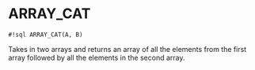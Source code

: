 # ARRAY_CAT

`#!sql ARRAY_CAT(A, B)`

Takes in two arrays and returns an array of all the elements from the
first array followed by all the elements in the second array.
